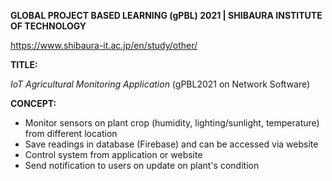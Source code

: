 **GLOBAL PROJECT BASED LEARNING (gPBL) 2021 | SHIBAURA INSTITUTE OF TECHNOLOGY**

https://www.shibaura-it.ac.jp/en/study/other/

**TITLE:** 

*IoT Agricultural Monitoring Application*
(gPBL2021 on Network Software)

**CONCEPT:**
- Monitor sensors on plant crop (humidity, lighting/sunlight, temperature) from different location
- Save readings in database (Firebase) and can be accessed via website
- Control system from application or website
- Send notification to users on update on plant's condition
